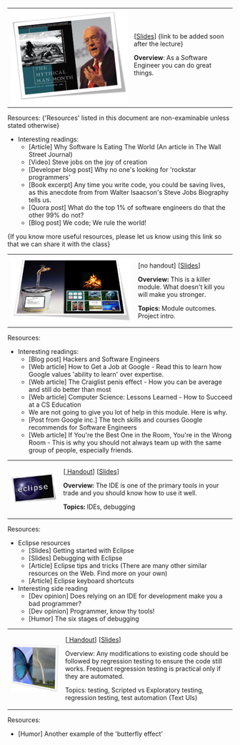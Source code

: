 <seg id="part1">

<table class="padded-borderless lecture-content-table">
  <tr>
    <td>
      <img src="images/brooks.png">
    </td>
    <td>
  [<a target="_blank"  href="../files/slides/L1P1. Software Engineering Rocks.pptx">Slides</a>] <span class="dim">{link to be added soon after the lecture}</span>

  **Overview**: As a Software Engineer you can do great things.
    </td>
  </tr>
</table>

Resources: {'Resources' listed in this document are non-examinable unless stated otherwise}

* Interesting readings:
  * [Article] Why Software Is Eating The World (An article in The Wall Street Journal)
  * [Video] Steve jobs on the joy of creation
  * [Developer blog post] Why no one's looking for 'rockstar programmers'
  * [Book excerpt] Any time you write code, you could be saving lives, as this anecdote from from Walter Isaacson's Steve Jobs Biography tells us.
  * [Quora post] What do the top 1% of software engineers do that the other 99% do not?
  * [Blog post] We code; We rule the world!

{If you know more useful resources, please let us know using this link so that we can share it with the class}

</seg>

<seg id="detour">

<table class="padded-borderless lecture-content-table">
  <tr>
    <td>
      <img src="images/fire.png">
    </td>
    <td>
      <p>
        [no handout]
        <!-- [Slides] -->
        [<a target="_blank" href="../files/slides/L1.D Introduction to CS2103.pptx">Slides</a>]
      </p>
      <div class="dim">
        <p>
          <strong>Overview:</strong> This is a killer module. What doesn't kill you will make you stronger.
        </p>
        <p>
          <strong>Topics:</strong> Module outcomes. Project intro.
        </p>
      </div>
    </td>
  </tr>
</table>

Resources:
* Interesting readings:
  * [Blog post] Hackers and Software Engineers
  * [Web article] How to Get a Job at Google - Read this to learn how Google values 'ability to learn' over expertise.
  * [Web article] The Craiglist penis effect - How you can be average and still do better than most
  * [Web article] Computer Science: Lessons Learned - How to Succeed at a CS Education
  * We are not going to give you lot of help in this module. Here is why.
  * [Post from Google inc.] The tech skills and courses Google recommends for Software Engineers
  * [Web article] If You're the Best One in the Room, You're in the Wrong Room - This is why you should not always team up with the same group of people, especially friends.
</seg>

<seg id="part2">

<table class="padded-borderless lecture-content-table">
  <tr>
    <td>
      <img src="images/eclipse.png" width="200">
    </td>
    <td>
      <p>
        [<a href="http://www.comp.nus.edu.sg/~cs2103/AY1617S2/files/handouts/%5bL1P2%5d%20Prime%20Your%20Primary%20Weapon%20-%20Introducing%20IDEs.pdf" target="_blank">
        Handout</a>]
        <!-- [Slides] -->
        [<a target="_blank" href="../files/slides/L1P2. Prime Your Primary Weapon - Introducing IDEs.pptx">Slides</a>]
      </p>
      <div class="dim">
        <p>
          <strong>Overview:</strong> The <tooltip>IDE</tooltip> is one of the primary tools in your trade and you
          should know how to use it well.
        </p>
        <p>
          <strong>Topics:</strong> IDEs, debugging
        </p>
      </div>
    </td>
  </tr>
</table>

Resources:
* Eclipse resources
  * [Slides] Getting started with Eclipse
  * [Slides] Debugging with Eclipse
  * [Article] Eclipse tips and tricks (There are many other similar resources on the Web. Find more on your own)
  * [Article] Eclipse keyboard shortcuts
* Interesting side reading
  * [Dev opinion] Does relying on an IDE for development make you a bad programmer?
  * [Dev opinion] Programmer, know thy tools!
  * [Humor] The six stages of debugging
</seg>

<seg id="part3">
<table class="padded-borderless lecture-content-table">
  <tr>
    <td>
      <img src="images/chaos.png">
    </td>
    <td>
      <p>
        [<a href="http://www.comp.nus.edu.sg/~cs2103/AY1617S2/files/handouts/%5bL1P3%5d%20Stop%20Butterflies%20from%20Causing%20Tornadoes%20-%20Preventing%20Regressions.pdf" target="_blank">
        Handout</a>]
        <!-- [Slides] -->
        [<a target="_blank" href="../files/slides/L1P3. Stop butterflies from causing tornadoes - preventing regressions.pptx">Slides</a>]
      </p>
      <div class="dim">
        <p>
          Overview: Any modifications to existing code should be followed by <tooltip>regression</tooltip>
          testing to ensure the code still works. Frequent regression testing is practical
          only if they are automated.
        </p>
        <p>
          Topics: testing, Scripted vs Exploratory testing, regression testing, test automation (Text UIs)
        </p>
      </div>
    </td>
  </tr>
</table>

Resources:
* [Humor] Another example of the 'butterfly effect'
</seg>
